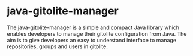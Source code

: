 java-gitolite-manager
=====================

The java-gitolite-manager is a simple and compact Java library which enables developers to manage their gitolite configuration from Java. The aim is to give developers an easy to understand interface to manage repositories, groups and users in gitolite.